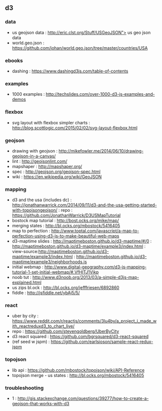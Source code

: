 ## d3   

### data
- us geojson data : http://eric.clst.org/Stuff/USGeoJSON"> us geo json data
- world.geo.json : https://github.com/johan/world.geo.json/tree/master/countries/USA

### ebooks
- dashing : https://www.dashingd3js.com/table-of-contents

### examples
- 1000 examples : http://techslides.com/over-1000-d3-js-examples-and-demos

### flexbox
- svg layout with flexbox simpler charts : http://blog.scottlogic.com/2015/02/02/svg-layout-flexbox.html

### geojson
- drawing with geojson : http://mikefowler.me/2014/06/10/drawing-geojson-in-a-canvas/
- lint : http://geojsonlint.com/
- mapshaper : http://mapshaper.org/
- spec : http://geojson.org/geojson-spec.html
- wiki : https://en.wikipedia.org/wiki/GeoJSON

### mapping
- d3 and the usa (includes dc) : http://jonathanwarrick.com/2014/09/11/d3-and-the-usa-getting-started-with-topojsongeojson/ : repo : https://github.com/JonathanWarrick/D3USMapTutorial
- bostock map tutorial : http://bost.ocks.org/mike/map/
- merging states : http://bl.ocks.org/mbostock/5416405
- map to perfection : http://www.toptal.com/javascript/a-map-to-perfection-using-d3-js-to-make-beautiful-web-maps      
- d3-maptime slides : http://maptimeboston.github.io/d3-maptime/#/0 : http://maptimeboston.github.io/d3-maptime/example3/index.html : view-source:http://maptimeboston.github.io/d3-maptime/example3/index.html : http://maptimeboston.github.io/d3-maptime/example3/neighborhoods.js                                              
- initial webmap : http://www.digital-geography.com/d3-js-mapping-tutorial-1-set-initial-webmap/#.VfHITJ1Vikp          
- noob tut : http://www.d3noob.org/2013/03/a-simple-d3js-map-explained.html
- us zips bl.ock : http://bl.ocks.org/jefffriesen/6892860
- fiddle : http://jsfiddle.net/ybAj5/5/

### react
- uber by city : https://www.reddit.com/r/reactjs/comments/3lu4by/a_project_i_made_with_reactreduxd3_to_chart_live/
- repo : https://github.com/stevengoldberg/UberByCity
- d3 react squared : https://github.com/bgrsquared/d3-react-squared
- (ref seed w jspm) : https://github.com/earlsioson/sample-react-redux-jspm

### topojson
- lib api : https://github.com/mbostock/topojson/wiki/API-Reference
- topojson merge - us states : http://bl.ocks.org/mbostock/5416405  

### troubleshooting
- 1 : http://gis.stackexchange.com/questions/39277/how-to-create-a-geojson-that-works-with-d3

